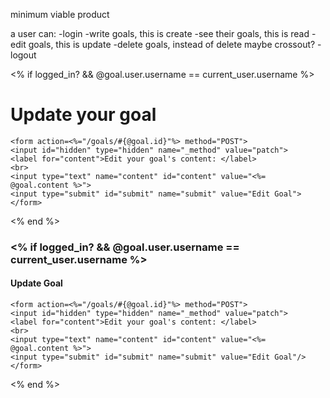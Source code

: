 minimum viable product

a user can:
    -login
    -write goals, this is create
    -see their goals, this is read
    -edit goals, this is update
    -delete goals, instead of delete maybe crossout?
    -logout


<% if logged_in? && @goal.user.username == current_user.username %>
    <h1>Update your goal</h1>

    <form action=<%="/goals/#{@goal.id}"%> method="POST">
    <input id="hidden" type="hidden" name="_method" value="patch">
    <label for="content">Edit your goal's content: </label>
    <br>
    <input type="text" name="content" id="content" value="<%= @goal.content %>">
    <input type="submit" id="submit" name="submit" value="Edit Goal">
    </form>
<% end %>

<h3><% if logged_in? && @goal.user.username == current_user.username %>
    <h4>Update Goal</h4>

    <form action=<%="/goals/#{@goal.id}"%> method="POST">
    <input id="hidden" type="hidden" name="_method" value="patch">
    <label for="content">Edit your goal's content: </label>
    <br>
    <input type="text" name="content" id="content" value="<%= @goal.content %>">
    <input type="submit" id="submit" name="submit" value="Edit Goal"/>
    </form>
<% end %></h3>


